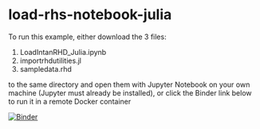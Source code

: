 # load-rhs-notebook-julia

To run this example, either download the 3 files:
1. LoadIntanRHD_Julia.ipynb
2. importrhdutilities.jl
3. sampledata.rhd


to the same directory and open them with Jupyter Notebook on your own machine (Jupyter must already be installed), or click the Binder link below to run it in a remote Docker container 

[![Binder](https://mybinder.org/badge_logo.svg)](https://mybinder.org/v2/gh/adrian-foy/load-rhs-notebook-julia/HEAD)
